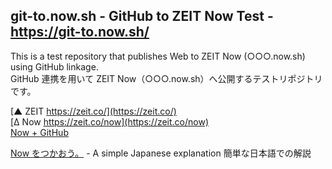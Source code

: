 ## git-to.now.sh - GitHub to ZEIT Now Test - https://git-to.now.sh/

This is a test repository that publishes Web to ZEIT Now (○○○.now.sh) using GitHub linkage.<br>
GitHub 連携を用いて ZEIT Now（○○○.now.sh）へ公開するテストリポジトリです。

[▲ ZEIT https://zeit.co/](https://zeit.co/)<br>
[Δ Now https://zeit.co/now](https://zeit.co/now)<br>
[Now + GitHub](https://zeit.co/github)

[Now をつかおう。](https://jpn.now.sh/) - A simple Japanese explanation 簡単な日本語での解説
